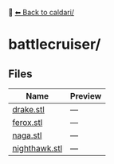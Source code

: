 📁 [⬅ Back to caldari/](../README.md)

# battlecruiser/

## Files

| Name | Preview |
|------|---------|
| [drake.stl](./drake.stl) | — |
| [ferox.stl](./ferox.stl) | — |
| [naga.stl](./naga.stl) | — |
| [nighthawk.stl](./nighthawk.stl) | — |